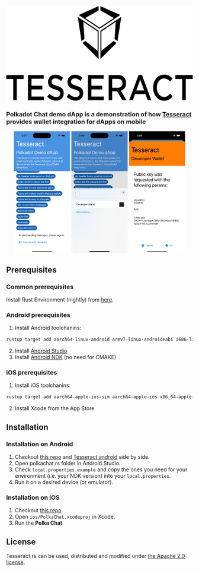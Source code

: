 <p align="center">
	<a href="http://tesseract.one/">
		<img alt="Tesseract" src ="./.github/logo.svg" height=256/>
	</a>
</p>

### **Polkadot Chat demo dApp** is a demonstration of how [Tesseract](https://github.com/tesseract-one/) provides wallet integration for dApps on mobile

<p align="center">
    <img src=".github/polkachat.png" alt="Polkadot chat dApp" width="30%"/>
    <img src=".github/ios-wallet-choosing.png" alt="Wallet choosing on iOS" width="30%"/>
    <img src=".github/ios-wallet-requested.png" alt="Wallet requested on iOS" width="30%"/>
</p>

## Prerequisites

### Common prerequisites

Install Rust Environment (nightly) from [here](https://www.rust-lang.org/tools/install).

### Android prerequisites

1. Install Android toolchanins:

```bash
rustup target add aarch64-linux-android armv7-linux-androideabi i686-linux-android x86_64-linux-android
```

2. Install [Android Studio](https://developer.android.com/studio)
3. Install [Android NDK](https://developer.android.com/studio/projects/install-ndk#default-version) (no need for CMAKE)

### iOS prerequisites

1. Install iOS toolchanins:

```bash
rustup target add aarch64-apple-ios-sim aarch64-apple-ios x86_64-apple-ios
```

2. Install Xcode from the App Store

## Installation

### Installation on Android

1. Checkout [this repo](https://github.com/tesseract-one/polkachat.rs) and [Tesseract.android](https://github.com/tesseract-one/Tesseract.android) side by side.
2. Open polkachat.rs folder in Android Studio.
3. Check `local.properties.example` and copy the ones you need for your environment (i.e. your NDK version) into your `local.properties`.
4. Run it on a desired device (or emulator).

### Installation on iOS

1. Checkout [this repo](https://github.com/tesseract-one/polkachat.rs).
2. Open `ios/PolkaChat.xcodeproj` in Xcode.
3. Run the **Polka Chat**.

## License

Tesseract.rs can be used, distributed and modified under [the Apache 2.0 license](LICENSE).
